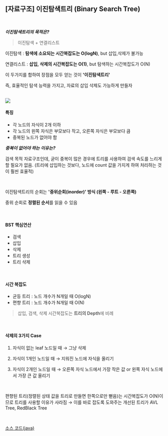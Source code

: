 ## [자료구조] 이진탐색트리 (Binary Search Tree)

<br>

***이진탐색트리의 목적은?***

> 이진탐색 + 연결리스트

이진탐색 : **탐색에 소요되는 시간복잡도는 O(logN)**, but 삽입,삭제가 불가능

연결리스트 : **삽입, 삭제의 시간복잡도는 O(1)**, but 탐색하는 시간복잡도가 O(N)

이 두가지를 합하여 장점을 모두 얻는 것이 **'이진탐색트리'**

즉, 효율적인 탐색 능력을 가지고, 자료의 삽입 삭제도 가능하게 만들자

<br>

<img src="https://img1.daumcdn.net/thumb/R1280x0/?scode=mtistory2&fname=https%3A%2F%2Fk.kakaocdn.net%2Fdn%2Fk074C%2FbtqwZZvI1D3%2FeVUanrpKdIRKnZpkKiQMe0%2Fimg.png">

<br>

#### 특징

- 각 노드의 자식이 2개 이하
- 각 노드의 왼쪽 자식은 부모보다 작고, 오른쪽 자식은 부모보다 큼
- 중복된 노드가 없어야 함

***중복이 없어야 하는 이유는?***

검색 목적 자료구조인데, 굳이 중복이 많은 경우에 트리를 사용하여 검색 속도를 느리게 할 필요가 없음. (트리에 삽입하는 것보다, 노드에 count 값을 가지게 하여 처리하는 것이 훨씬 효율적)

<br>

이진탐색트리의 순회는 **'중위순회(inorder)' 방식 (왼쪽 - 루트 - 오른쪽)**

중위 순회로 **정렬된 순서**를 읽을 수 있음

<br>

#### BST 핵심연산

- 검색
- 삽입
- 삭제
- 트리 생성
- 트리 삭제

<br>

#### 시간 복잡도

- 균등 트리 : 노드 개수가 N개일 때 O(logN)
- 편향 트리 : 노드 개수가 N개일 때 O(N)

> 삽입, 검색, 삭제 시간복잡도는 **트리의 Depth**에 비례

<br>

#### 삭제의 3가지 Case

1) 자식이 없는 leaf 노드일 때 → 그냥 삭제

2) 자식이 1개인 노드일 때 → 지워진 노드에 자식을 올리기

3) 자식이 2개인 노드일 때 → 오른쪽 자식 노드에서 가장 작은 값 or 왼쪽 자식 노드에서 가장 큰 값 올리기

<br>

편향된 트리(정렬된 상태 값을 트리로 만들면 한쪽으로만 뻗음)는 시간복잡도가 O(N)이므로 트리를 사용할 이유가 사라짐 → 이를 바로 잡도록 도와주는 개선된 트리가 AVL Tree, RedBlack Tree

<br>

[소스 코드(java)](<https://github.com/kim6394/tech-interview-for-developer/blob/master/Computer%20Science/Data%20Structure/code/binarySearchTree.java>)
